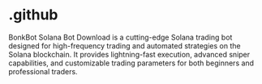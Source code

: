 # .github
BonkBot Solana Bot Download is a cutting-edge Solana trading bot designed for high-frequency trading and automated strategies on the Solana blockchain. It provides lightning-fast execution, advanced sniper capabilities, and customizable trading parameters for both beginners and professional traders.
